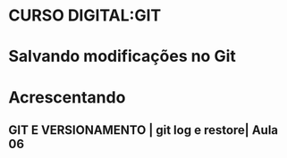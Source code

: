 # CURSO DIGITAL:GIT

# Salvando modificações no  Git

# Acrescentando

## GIT E VERSIONAMENTO | git log e restore| Aula 06 